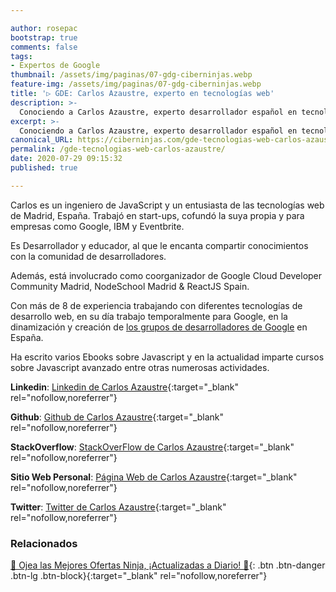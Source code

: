 ```yaml
---

author: rosepac
bootstrap: true
comments: false
tags:
- Expertos de Google
thumbnail: /assets/img/paginas/07-gdg-ciberninjas.webp
feature-img: /assets/img/paginas/07-gdg-ciberninjas.webp
title: '▷ GDE: Carlos Azaustre, experto en tecnologías web'
description: >-
  Conociendo a Carlos Azaustre, experto desarrollador español en tecnologías web incluido en el programa de Expertos de Desarrolladores de Google 2020.
excerpt: >-
  Conociendo a Carlos Azaustre, experto desarrollador español en tecnologías web incluido en el programa de Expertos de Desarrolladores de Google 2020.
canonical_URL: https://ciberninjas.com/gde-tecnologias-web-carlos-azaustre/
permalink: /gde-tecnologias-web-carlos-azaustre/
date: 2020-07-29 09:15:32
published: true

---
```


Carlos es un ingeniero de JavaScript y un entusiasta de las tecnologías web de Madrid, España. Trabajó en start-ups, cofundó la suya propia y para empresas como Google, IBM y Eventbrite.

Es Desarrollador y educador, al que le encanta compartir conocimientos con la comunidad de desarrolladores.

Además, está involucrado como coorganizador de Google Cloud Developer Community Madrid, NodeSchool Madrid & ReactJS Spain.

Con más de 8 de experiencia trabajando con diferentes tecnologías de desarrollo web, en su día trabajo temporalmente para Google, en la dinamización y creación de [los grupos de desarrolladores de Google](https://ciberninjas.com/gdg-grupos-desarrollo-google/) en España.

Ha escrito varios Ebooks sobre Javascript y en la actualidad imparte cursos sobre Javascript avanzado entre otras numerosas actividades.

**Linkedin**: [Linkedin de Carlos Azaustre](https://www.linkedin.com/in/carlosazaustre/){:target="_blank" rel="nofollow,noreferrer"}

**Github**: [Github de Carlos Azaustre](https://github.com/carlosazaustre){:target="_blank" rel="nofollow,noreferrer"}

**StackOverflow**: [StackOverFlow de Carlos Azaustre](https://stackoverflow.com/users/1870946/carlos-azaustre){:target="_blank" rel="nofollow,noreferrer"}

**Sitio Web Personal**: [Página Web de Carlos Azaustre](https://carlosazaustre.es/){:target="_blank" rel="nofollow,noreferrer"}

**Twitter**: [Twitter de Carlos Azaustre](https://twitter.com/carlosazaustre){:target="_blank" rel="nofollow,noreferrer"}
<!-- https://developers.google.com/community/experts/directory/profile/profile-carlos_sanchez -->

### **Relacionados** <!-- omit in toc -->

[🎁 Ojea las Mejores Ofertas Ninja, ¡Actualizadas a Diario! 🛒](https://www.amazon.es/shop/cibercursos){: .btn .btn-danger .btn-lg .btn-block}{:target="_blank" rel="nofollow,noreferrer"}